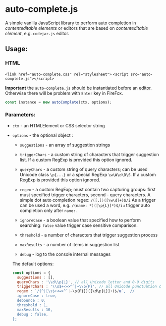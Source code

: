 # auto-complete.js

A simple vanilla JavaScript library to perform auto completion in *contenteditable elements* or editors that are based on *contenteditable element*, e.g. `codejar.js` editor.

## Usage:
### HTML
`<link href="auto-complete.css" rel="stylesheet">`
`<script src="auto-complete.js"></script>`

**Important** the `auto-complete.js` should be instantiated before an editor. Otherwise there will be problem with `Enter` key in FireFox. 

``` js
const instance = new autoComplete(ctx, options);
```

### Parameters:
* `ctx` - an HTMLElement or CSS selector string
* `options` - the optional object :
  * `suggestions` - an array of suggestion strings
  * `triggerChars` - a custom string of characters that trigger suggestion list. If a custom RegExp is provided this option ignored.
  * `queryChars` - a custom string of query characters; can be used Unicode class `\p{...}` or a special RegExp `\w\W\d\D\S`. If a custom RegExp is provided this option ignored.
  * `regex` - a custom RegExp; must contain two capturing groups: first must specified trigger characters, second - query characters.
    A simple dot auto completion regex: `/([.])([\w\d]+)$/i`
    As a trigger can be used a word, e.g. `/(name: *)([\p{L}]*)$/iu` trigger auto completion only after `name:`.
    
  * `ignoreCase` - a boolean value that specified how to perform searching: `false` value trigger case sensitive comparison.
  * `threshold` - a number of characters that trigger suggestion process
  * `maxResults` - a number of items in suggestion list
  * `debug` - log to the console internal messages
  
  The default options:
  ``` js
  const options = {
    suggestions : [],
    queryChars : '\\d\\p{L}', // all Unicode letter and 0-9 digits
	triggerChars : '\\s$+<=>^`|~\\p{P}', // all Unicode punctuation characters plus `\\s$+<=>^`|~`
	regex : `/(^|[\s$+<=>^`|~\p{P}])([\d\p{L}]+)$/u`,  // 
	ignoreCase : true,
	debounce : 0,
	threshold : 1,
	maxResults : 10,
	debug : false,
  };
  ```
